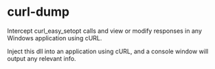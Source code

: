# curl-dump
Intercept curl_easy_setopt calls and view or modify responses in any Windows application using cURL.

Inject this dll into an application using cURL, and a console window will output any relevant info.
